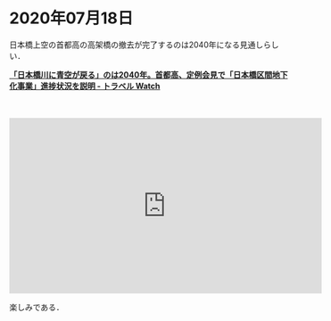 # 2020年07月18日 



日本橋上空の首都高の高架橋の撤去が完了するのは2040年になる見通しらしい．


**[「日本橋川に青空が戻る」のは2040年。首都高、定例会見で「日本橋区間地下化事業」進捗状況を説明 - トラベル Watch](https://travel.watch.impress.co.jp/docs/news/1266276.html)**


<br>
<br>


<iframe width="560" height="315" src="https://www.youtube.com/embed/dnANF1CGwOk" frameborder="0" allow="accelerometer; autoplay; encrypted-media; gyroscope; picture-in-picture" allowfullscreen></iframe>


楽しみである．
